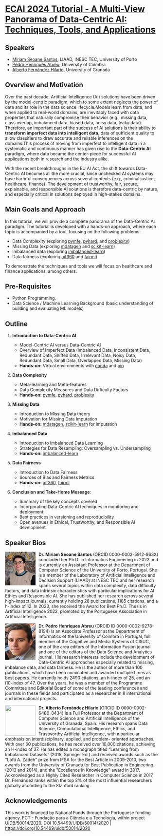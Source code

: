 # [ECAI 2024 Tutorial - A Multi-View Panorama of Data-Centric AI: Techniques, Tools, and Applications](https://miriamspsantos.github.io/dcai-ecai-tutorial-2024/)

## Speakers

* [Miriam Seoane Santos](https://scholar.google.pt/citations?user=isaI6u8AAAAJ&hl=pt-PT), LIAAD, INESC TEC, University of Porto
* [Pedro Henriques Abreu](https://scholar.google.pt/citations?user=nfIVXcMAAAAJ&hl=pt-PT), University of Coimbra
* [Alberto Fernández Hilario](https://scholar.google.pt/citations?user=FI0eA8kAAAAJ&hl=pt-PT), University of Granada

## Overview and Motivation
Over the past decade, Artificial Intelligence (AI) solutions have been driven by the model-centric paradigm, which to some extent neglects the power of data and its role in the data science lifecycle.Models learn from data, and when applied to real-world domains, are inevitably faced with data properties that naturally compromise their behavior (e.g., missing data, class overlap, imbalanced data, biased data, noisy data, leaky data). Therefore, an important part of the success of AI solutions is their ability to **transform imperfect data into intelligent data**, data of sufficient quality to allow classifiers to draw accurate and reliable inferences on the domains.This process of moving from imperfect to intelligent data in a systematic and continuous manner has given rise to the **Data-Centric AI** paradigm, where data became the center-piece for successful AI applications both in research and the industry alike.

With the recent breakthroughs in the EU AI Act, the shift towards Data-Centric AI becomes all the more crucial, since unchecked AI systems may have harmful consequences across several contexts (e.g., criminal justice, healthcare, finance). The development of trustworthy, fair, secure, explainable, and responsible AI solutions is therefore data-centric by nature, and especially critical in solutions deployed in high-stakes domains.


## Main Goals and Approach
In this tutorial, we will provide a complete panorama of the Data-Centric AI paradigm. The tutorial is developed with a hands-on approach, where each topic is accompanied by a tool, focusing on the following problems: 

- Data Complexity (exploring [pymfe](https://pymfe.readthedocs.io/en/latest/index.html), [pyhard](https://ita-ml.gitlab.io/pyhard/), and [problexity](https://problexity.readthedocs.io/en/latest/))
- Missing Data (exploring [mdatagen](https://pypi.org/project/mdatagen/) and [scikit-learn]())
- Imbalanced data (exploring [imbalanced-learn](https://imbalanced-learn.org/stable/))
- Data fairness (exploring [aif360](https://aif360.res.ibm.com) and [fairml](https://github.com/adebayoj/fairml))

To demonstrate the techniques and tools we will focus on healthcare and finance applications, among others. 


## Pre-Requisites
- Python Programming.
- Data Science / Machine Learning Background (basic understanding of building and evaluating ML models)

## Outline
1. **Introduction to Data-Centric AI**
    - Model-Centric AI versus Data-Centric AI
    - Overview of Imperfect Data (Imbalanced Data, Inconsistent Data, Redundant Data, Shifted Data, Irrelevant Data, Noisy Data, Redundant Data, Small Data, Overlapped Data, Missing Data)
    - **Hands-on:** Virtual environments with [conda](https://docs.conda.io/en/latest/) and [pip](https://pypi.org/project/pip/)

2. **Data Complexity**
    - Meta-learning and Meta-features
    - Data Complexity Measures and Data Difficulty Factors
    - **Hands-on:** [pymfe](https://pymfe.readthedocs.io/en/latest/index.html), [pyhard](https://ita-ml.gitlab.io/pyhard/), [problexity](https://problexity.readthedocs.io/en/latest/)

3. **Missing Data**
    - Introduction to Missing Data theory
    - Motivation for Missing Data Imputation
    - **Hands-on:** [mdatagen](https://pypi.org/project/mdatagen/), [scikit-learn]() for imputation

4. **Imbalanced Data**
    - Introduction to Imbalanced Data Learning
    - Strategies for Data Resampling: Oversampling vs. Undersampling
    - **Hands-on:** [imbalanced-learn](https://imbalanced-learn.org/stable/)

5. **Data Fairness**
    - Introduction to Data Fairness
    - Sources of Bias and Fairness Metrics
    - **Hands-on:** [aif360](https://aif360.res.ibm.com), [fairml](https://github.com/adebayoj/fairml)

6. **Conclusion and Take-Home Message**:
    - Summary of the key concepts covered
    - Incorporating Data-Centric AI techniques in monitoring and deployment
    - Best practices in versioning and reproducibility
    - Open avenues in Ethical, Trustworthy, and Responsible AI development

## Speaker Bios
<img style="float:left;width:100px;height:110px;  padding-right:10px" src="img/MS.png">

**Dr. Miriam Seoane Santos** (ORCID 0000-0002-5912-963X) concluded her Ph.D. in Informatics Engineering in 2022 and is currently an Assistant Professor at the Department of Computer Science of the University of Porto, Portugal. She is a member of the Laboratory of Artificial Intelligence and Decision Support (LIAAD) at INESC TEC and her research spans several topics within data complexity, data difficulty factors, and data intrinsic characteristics with particular implications for AI Ethics and Responsible AI. She has published her research across several high-impact journals, currently holding 26 publications, 1185 citations, and a h-index of 12. In 2023, she received the Award for Best Ph.D. Thesis in Artificial Intelligence 2022, promoted by the Portuguese Association in Artificial Intelligence.

<img style="float:left;width:100px;height:120px;  padding-right:10px" src="img/PA.jpeg">

**Dr. Pedro Henriques Abreu** (ORCID ID 0000-0002-9278-8194) is an Associate Professor at the Department of Informatics of the University of Coimbra in Portugal, full member of the Cognitive and Media Systems of CISUC, one of the area editors of the Information Fusion journal and one of the editors of the Data Science and Analytics journal. His research interests include the development of Data-Centric AI approaches especially related to missing, imbalance data, and data fairness. He is the author of more than 100 publications, which have been nominated and awarded multiple times as best papers. He currently holds 2490 citations, an h-index of 25, and an i10-index of 47. Over the years, he was a member of the Programme Committee and Editorial Board of some of the leading conferences and journals in these fields and participated as a researcher in 8 international and international projects.

<img style="float:left;width:100px;height:100px;  padding-right:10px" src="img/AF.jpg">

**Dr. Alberto Fernández Hilario** (ORCID ID 0000-0002-6480-8434) is a Full Professor at the Department of Computer Science and Artificial Intelligence of the University of Granada, Spain. His research spans Data Science, Computational Intelligence, Ethics, and Trustworthy Artificial Intelligence, with a particular emphasis on interdisciplinary, applied, and problem- oriented approaches. With over 60 publications, he has received over 10,000 citations, achieving an H-index of 37. He has edited a monograph titled “Learning from Imbalanced Datasets” (2018, Springer Ed.) and received awards such as the "Lofti A. Zadeh" prize from IFSA for the Best Article in 2009-2010, two awards from the University of Granada for Best Publication in Engineering (2013 and 2014), and the "Excellence in Knowledge" award in 2017. Acknowledged as a Highly Cited Researcher in Computer Science in 2017, Dr. Fernández ranks within the top 2% of the most influential researchers globally according to the Stanford ranking. 


## Acknowledgements
This work is financed by National Funds through the Portuguese funding agency, FCT - Fundação para a Ciência e a Tecnologia, within project UIDB/50014/2020. DOI 10.54499/UIDB/50014/2020 | https://doi.org/10.54499/uidb/50014/2020

